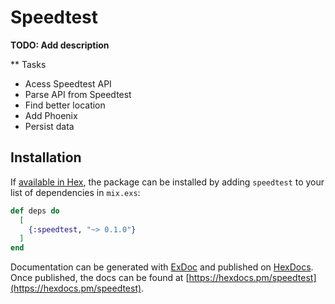# Speedtest

**TODO: Add description**

** Tasks

* Acess Speedtest API
* Parse API from Speedtest
* Find better location
* Add Phoenix
* Persist data


## Installation

If [available in Hex](https://hex.pm/docs/publish), the package can be installed
by adding `speedtest` to your list of dependencies in `mix.exs`:

```elixir
def deps do
  [
    {:speedtest, "~> 0.1.0"}
  ]
end
```

Documentation can be generated with [ExDoc](https://github.com/elixir-lang/ex_doc)
and published on [HexDocs](https://hexdocs.pm). Once published, the docs can
be found at [https://hexdocs.pm/speedtest](https://hexdocs.pm/speedtest).

